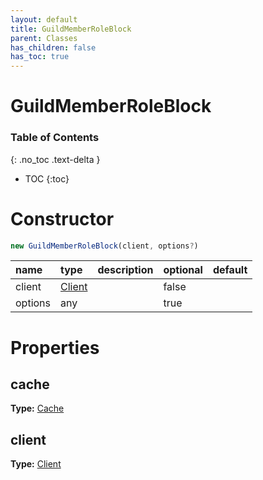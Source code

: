 ```yaml
---
layout: default
title: GuildMemberRoleBlock
parent: Classes
has_children: false
has_toc: true
---
```


# GuildMemberRoleBlock
### Table of Contents
{: .no_toc .text-delta }

- TOC
{:toc}
# Constructor
```js
new GuildMemberRoleBlock(client, options?)
```

| name | type | description | optional | default |
|:-----|:-----|:------------|:---------|:--------|
| client | [Client](classes/Client) |  | false |  |
| options | any |  | true |  |

# Properties
## cache
**Type:** [Cache](classes/Cache)

## client
**Type:** [Client](classes/Client)

